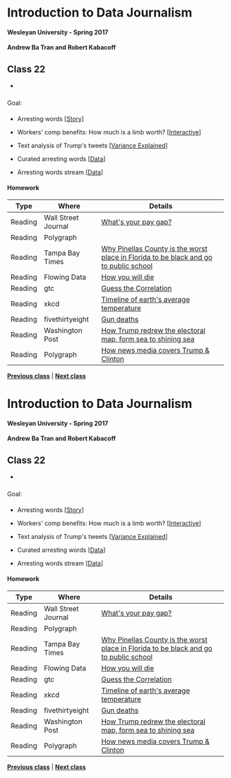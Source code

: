# Introduction to Data Journalism
  
#### Wesleyan University - Spring 2017
  
**Andrew Ba Tran and Robert Kabacoff**
  
## Class 22
 - 
                             
### 
                             
#### 
                             
Goal: 
                             
#### 

    
* Arresting words [[Story](http://apps.bostonglobe.com/graphics/2016/04/arresting-words/)]

* Workers' comp benefits: How much is a limb worth? [[Interactive](http://projects.propublica.org/graphics/workers-compensation-benefits-by-limb)]

* Text analysis of Trump's tweets [[Variance Explained](http://varianceexplained.org/r/trump-tweets/)]
* Curated arresting words [[Data](https://github.com/BostonGlobe/2016-04-06_moments/blob/master/data/curated.json)]
* Arresting words stream [[Data](https://github.com/BostonGlobe/2016-04-06_moments/blob/master/data/stream.json)]

#### Homework
                          
|Type|Where|Details|
|---|---|---|
|Reading|Wall Street Journal|[What's your pay gap?](http://graphics.wsj.com/gender-pay-gap/)|
|Reading|Polygraph|[](http://poly-graph.co/timeless/)|
|Reading|Tampa Bay Times|[Why Pinellas County is the worst place in Florida to be black and go to public school](http://www.tampabay.com/projects/2015/investigations/pinellas-failure-factories/chart-failing-black-students/)|
|Reading|Flowing Data|[How you will die](http://flowingdata.com/2016/01/19/how-you-will-die/)|
|Reading|gtc|[Guess the Correlation](http://guessthecorrelation.com/)|
|Reading|xkcd|[Timeline of earth's average temperature](http://xkcd.com/1732/)|
|Reading|fivethirtyeight|[Gun deaths](https://fivethirtyeight.com/features/gun-deaths/)|
|Reading|Washington Post|[How Trump redrew the electoral map, form sea to shining sea](https://www.washingtonpost.com/graphics/politics/2016-election/election-results-from-coast-to-coast/)|
|Reading|Polygraph|[How news media covers Trump & Clinton](http://polygraph.cool/elections/)|
                   
**[Previous class](class22.md)** | **[Next class](class24.md)**
# Introduction to Data Journalism
  
#### Wesleyan University - Spring 2017
  
**Andrew Ba Tran and Robert Kabacoff**
  
## Class 22
 - 
                             
### 
                             
#### 
                             
Goal: 
                             
#### 

    
* Arresting words [[Story](http://apps.bostonglobe.com/graphics/2016/04/arresting-words/)]

* Workers' comp benefits: How much is a limb worth? [[Interactive](http://projects.propublica.org/graphics/workers-compensation-benefits-by-limb)]

* Text analysis of Trump's tweets [[Variance Explained](http://varianceexplained.org/r/trump-tweets/)]
* Curated arresting words [[Data](https://github.com/BostonGlobe/2016-04-06_moments/blob/master/data/curated.json)]
* Arresting words stream [[Data](https://github.com/BostonGlobe/2016-04-06_moments/blob/master/data/stream.json)]

#### Homework
                          
|Type|Where|Details|
|---|---|---|
|Reading|Wall Street Journal|[What's your pay gap?](http://graphics.wsj.com/gender-pay-gap/)|
|Reading|Polygraph|[](http://poly-graph.co/timeless/)|
|Reading|Tampa Bay Times|[Why Pinellas County is the worst place in Florida to be black and go to public school](http://www.tampabay.com/projects/2015/investigations/pinellas-failure-factories/chart-failing-black-students/)|
|Reading|Flowing Data|[How you will die](http://flowingdata.com/2016/01/19/how-you-will-die/)|
|Reading|gtc|[Guess the Correlation](http://guessthecorrelation.com/)|
|Reading|xkcd|[Timeline of earth's average temperature](http://xkcd.com/1732/)|
|Reading|fivethirtyeight|[Gun deaths](https://fivethirtyeight.com/features/gun-deaths/)|
|Reading|Washington Post|[How Trump redrew the electoral map, form sea to shining sea](https://www.washingtonpost.com/graphics/politics/2016-election/election-results-from-coast-to-coast/)|
|Reading|Polygraph|[How news media covers Trump & Clinton](http://polygraph.cool/elections/)|
                   
**[Previous class](class22.md)** | **[Next class](class24.md)**
